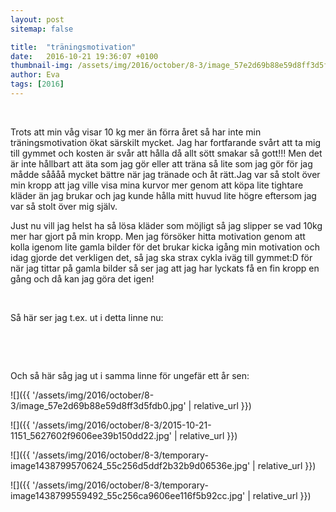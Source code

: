 ```yaml
---
layout: post
sitemap: false

title:  "träningsmotivation"
date:   2016-10-21 19:36:07 +0100
thumbnail-img: /assets/img/2016/october/8-3/image_57e2d69b88e59d8ff3d5fdb0.jpg
author: Eva
tags: [2016]
---
```


 




Trots att min våg visar 10 kg mer än förra året så har inte min träningsmotivation ökat särskilt mycket. Jag har fortfarande svårt att ta mig till gymmet och kosten är svår att hålla då allt sött smakar så gott!!! Men det är inte hållbart att äta som jag gör eller att träna så lite som jag gör för jag mådde såååå mycket bättre när jag tränade och åt rätt.Jag var så stolt över min kropp att jag ville visa mina kurvor mer genom att köpa lite tightare kläder än jag brukar och jag kunde hålla mitt huvud lite högre eftersom jag var så stolt över mig själv. 

Just nu vill jag helst ha så lösa kläder som möjligt så jag slipper se vad 10kg mer har gjort på min kropp. Men jag försöker hitta motivation genom att kolla igenom lite gamla bilder för det brukar kicka igång min motivation och idag gjorde det verkligen det, så jag ska strax cykla iväg till gymmet:D för när jag tittar på gamla bilder så ser jag att jag har lyckats få en fin kropp en gång och då kan jag göra det igen! 



 







Så här ser jag t.ex. ut i detta linne nu: 

























 













 




Och så här såg jag ut i samma linne för ungefär ett år sen:

![]({{ '/assets/img/2016/october/8-3/image_57e2d69b88e59d8ff3d5fdb0.jpg'  | relative_url }})

![]({{ '/assets/img/2016/october/8-3/2015-10-21-1151_5627602f9606ee39b150dd22.jpg'  | relative_url }})

![]({{ '/assets/img/2016/october/8-3/temporary-image1438799570624_55c256d5ddf2b32b9d06536e.jpg'  | relative_url }})

![]({{ '/assets/img/2016/october/8-3/temporary-image1438799559492_55c256ca9606ee116f5b92cc.jpg'  | relative_url }})

